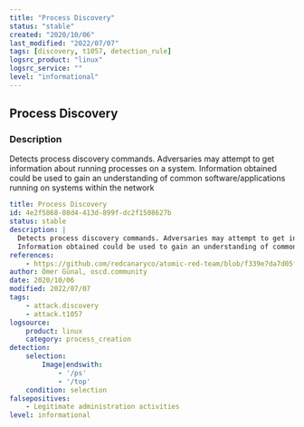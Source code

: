 ```yaml
---
title: "Process Discovery"
status: "stable"
created: "2020/10/06"
last_modified: "2022/07/07"
tags: [discovery, t1057, detection_rule]
logsrc_product: "linux"
logsrc_service: ""
level: "informational"
---
```


## Process Discovery

### Description

Detects process discovery commands. Adversaries may attempt to get information about running processes on a system.
Information obtained could be used to gain an understanding of common software/applications running on systems within the network


```yml
title: Process Discovery
id: 4e2f5868-08d4-413d-899f-dc2f1508627b
status: stable
description: |
  Detects process discovery commands. Adversaries may attempt to get information about running processes on a system.
  Information obtained could be used to gain an understanding of common software/applications running on systems within the network
references:
    - https://github.com/redcanaryco/atomic-red-team/blob/f339e7da7d05f6057fdfcdd3742bfcf365fee2a9/atomics/T1057/T1057.md
author: Ömer Günal, oscd.community
date: 2020/10/06
modified: 2022/07/07
tags:
    - attack.discovery
    - attack.t1057
logsource:
    product: linux
    category: process_creation
detection:
    selection:
        Image|endswith:
            - '/ps'
            - '/top'
    condition: selection
falsepositives:
    - Legitimate administration activities
level: informational

```
